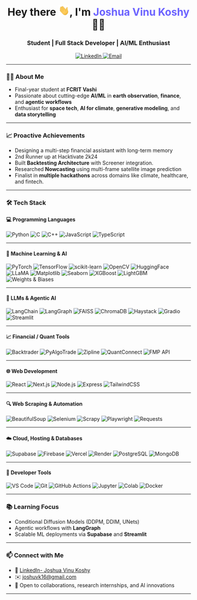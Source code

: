<h1 align="center">
  Hey there <img src="https://raw.githubusercontent.com/ABSphreak/ABSphreak/master/gifs/Hi.gif" width="30px">, I'm <span style="color:#6C63FF">Joshua Vinu Koshy</span> 👨‍💻
</h1>
<h3 align="center">Student | Full Stack Developer | AI/ML Enthusiast</h3>

<p align="center">
  <a href="https://www.linkedin.com/in/joshua-vinu-koshy-8328b7287/">
    <img src="https://img.shields.io/badge/LinkedIn-0077B5?logo=linkedin&logoColor=white" alt="LinkedIn">
  </a>
  <a href="mailto:joshuvk16@gmail.com">
    <img src="https://img.shields.io/badge/Gmail-D14836?logo=gmail&logoColor=white" alt="Email">
  </a>
</p>

---


### 👨‍💻 About Me

- Final-year student at **FCRIT Vashi**
- Passionate about cutting-edge **AI/ML** in **earth observation**, **finance**, and **agentic workflows**
- Enthusiast for **space tech**, **AI for climate**, **generative modeling**, and **data storytelling**

---

### 📈 Proactive Achievements

- Designing a multi-step financial assistant with long-term memory
- 2nd Runner up at Hacktivate 2k24
- Built **Backtesting Architecture** with Screener integration.
- Researched **Nowcasting** using multi-frame satellite image prediction
- Finalist in **multiple hackathons** across domains like climate, healthcare, and fintech.


---

### 🛠️ Tech Stack

#### 💻 Programming Languages  
![Python](https://img.shields.io/badge/Python-3670A0?style=for-the-badge&logo=python&logoColor=white)
![C](https://img.shields.io/badge/C-00599C?style=for-the-badge&logo=c&logoColor=white)
![C++](https://img.shields.io/badge/C++-00599C?style=for-the-badge&logo=cplusplus&logoColor=white)
![JavaScript](https://img.shields.io/badge/JavaScript-F7DF1E?style=for-the-badge&logo=javascript&logoColor=black)
![TypeScript](https://img.shields.io/badge/TypeScript-007ACC?style=for-the-badge&logo=typescript&logoColor=white)

---

#### 🧠 Machine Learning & AI  
![PyTorch](https://img.shields.io/badge/PyTorch-EE4C2C?style=for-the-badge&logo=pytorch&logoColor=white)
![TensorFlow](https://img.shields.io/badge/TensorFlow-FF6F00?style=for-the-badge&logo=tensorflow&logoColor=white)
![scikit-learn](https://img.shields.io/badge/Scikit--Learn-F7931E?style=for-the-badge&logo=scikitlearn&logoColor=white)
![OpenCV](https://img.shields.io/badge/OpenCV-27338e?style=for-the-badge&logo=opencv&logoColor=white)
![HuggingFace](https://img.shields.io/badge/HuggingFace-FCC624?style=for-the-badge&logo=huggingface&logoColor=black)
![LLaMA](https://img.shields.io/badge/LLaMA-231F20?style=for-the-badge&logo=meta&logoColor=white)
![Matplotlib](https://img.shields.io/badge/Matplotlib-11557c?style=for-the-badge&logo=matplotlib&logoColor=white)
![Seaborn](https://img.shields.io/badge/Seaborn-005f73?style=for-the-badge&logo=python&logoColor=white)
![XGBoost](https://img.shields.io/badge/XGBoost-EC6F1A?style=for-the-badge)
![LightGBM](https://img.shields.io/badge/LightGBM-3C3C3C?style=for-the-badge)
![Weights & Biases](https://img.shields.io/badge/W%26B-FFBE00?style=for-the-badge&logo=weightsandbiases&logoColor=black)

---

#### 🤖 LLMs & Agentic AI  
![LangChain](https://img.shields.io/badge/LangChain-3C3C3C?style=for-the-badge)
![LangGraph](https://img.shields.io/badge/LangGraph-3C3C3C?style=for-the-badge)
![FAISS](https://img.shields.io/badge/FAISS-2D2D2D?style=for-the-badge)
![ChromaDB](https://img.shields.io/badge/Chroma-361858?style=for-the-badge)
![Haystack](https://img.shields.io/badge/Haystack-1e293b?style=for-the-badge)
![Gradio](https://img.shields.io/badge/Gradio-FF4B4B?style=for-the-badge&logo=gradio&logoColor=white)
![Streamlit](https://img.shields.io/badge/Streamlit-FF4B4B?style=for-the-badge&logo=streamlit&logoColor=white)

---

#### 📈 Financial / Quant Tools  
![Backtrader](https://img.shields.io/badge/Backtrader-black?style=for-the-badge)
![PyAlgoTrade](https://img.shields.io/badge/PyAlgoTrade-4B8BBE?style=for-the-badge)
![Zipline](https://img.shields.io/badge/Zipline-000000?style=for-the-badge)
![QuantConnect](https://img.shields.io/badge/QuantConnect-111827?style=for-the-badge)
![FMP API](https://img.shields.io/badge/FinancialModelingPrep-00758F?style=for-the-badge)

---

#### 🌐 Web Development  
![React](https://img.shields.io/badge/React-20232A?style=for-the-badge&logo=react&logoColor=61DAFB)
![Next.js](https://img.shields.io/badge/Next.js-000000?style=for-the-badge&logo=nextdotjs&logoColor=white)
![Node.js](https://img.shields.io/badge/Node.js-339933?style=for-the-badge&logo=nodedotjs&logoColor=white)
![Express](https://img.shields.io/badge/Express.js-404D59?style=for-the-badge)
![TailwindCSS](https://img.shields.io/badge/TailwindCSS-06B6D4?style=for-the-badge&logo=tailwindcss&logoColor=white)

---

#### 🔍 Web Scraping & Automation  
![BeautifulSoup](https://img.shields.io/badge/BeautifulSoup-3776AB?style=for-the-badge&logo=python&logoColor=white)
![Selenium](https://img.shields.io/badge/Selenium-43B02A?style=for-the-badge&logo=selenium&logoColor=white)
![Scrapy](https://img.shields.io/badge/Scrapy-EE6B27?style=for-the-badge&logo=python&logoColor=white)
![Playwright](https://img.shields.io/badge/Playwright-2EAD33?style=for-the-badge&logo=microsoft&logoColor=white)
![Requests](https://img.shields.io/badge/Requests-20232A?style=for-the-badge&logo=python&logoColor=white)

---

#### ☁️ Cloud, Hosting & Databases  
![Supabase](https://img.shields.io/badge/Supabase-3ECF8E?style=for-the-badge&logo=supabase&logoColor=white)
![Firebase](https://img.shields.io/badge/Firebase-FFCA28?style=for-the-badge&logo=firebase&logoColor=black)
![Vercel](https://img.shields.io/badge/Vercel-000?style=for-the-badge&logo=vercel&logoColor=white)
![Render](https://img.shields.io/badge/Render-3B3B98?style=for-the-badge&logo=render&logoColor=white)
![PostgreSQL](https://img.shields.io/badge/PostgreSQL-336791?style=for-the-badge&logo=postgresql&logoColor=white)
![MongoDB](https://img.shields.io/badge/MongoDB-47A248?style=for-the-badge&logo=mongodb&logoColor=white)

---

#### 🧰 Developer Tools  
![VS Code](https://img.shields.io/badge/VSCode-007ACC?style=for-the-badge&logo=visualstudiocode&logoColor=white)
![Git](https://img.shields.io/badge/Git-F05032?style=for-the-badge&logo=git&logoColor=white)
![GitHub Actions](https://img.shields.io/badge/GitHub%20Actions-2088FF?style=for-the-badge&logo=githubactions&logoColor=white)
![Jupyter](https://img.shields.io/badge/Jupyter-F37626?style=for-the-badge&logo=jupyter&logoColor=white)
![Colab](https://img.shields.io/badge/Colab-F9AB00?style=for-the-badge&logo=googlecolab&logoColor=black)
![Docker](https://img.shields.io/badge/Docker-2496ED?style=for-the-badge&logo=docker&logoColor=white)

---

### 📚 Learning Focus

- Conditional Diffusion Models (DDPM, DDIM, UNets)  
- Agentic workflows with **LangGraph**  
- Scalable ML deployments via **Supabase** and **Streamlit**

---

### 📫 Connect with Me

- 🔗 [LinkedIn- Joshua Vinu Koshy](https://www.linkedin.com/in/joshua-vinu-koshy-8328b7287/)  
- ✉️ joshuvk16@gmail.com  
- 🤝 Open to collaborations, research internships, and AI innovations

---

